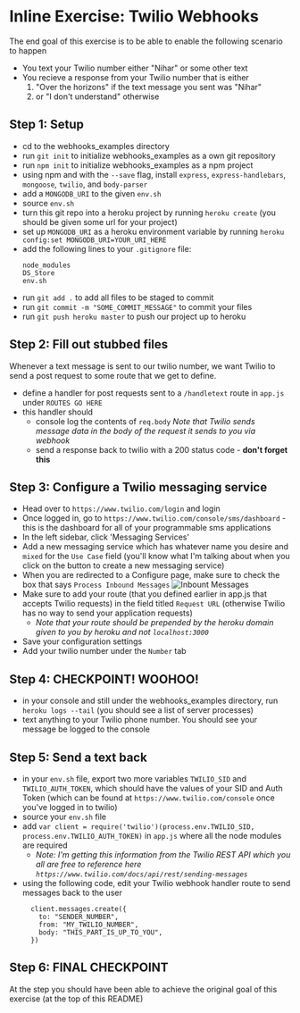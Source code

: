 # Inline Exercise: Twilio Webhooks

The end goal of this exercise is to be able to enable the following scenario to happen
- You text your Twilio number either "Nihar" or some other text
- You recieve a response from your Twilio number that is either 
  1. "Over the horizons" if the text message you sent was "Nihar" 
  1. or "I don't understand" otherwise

## Step 1: Setup
- cd to the webhooks_examples directory
- run `git init` to initialize webhooks_examples as a own git repository
- run `npm init` to initialize webhooks_examples as a npm project
- using npm and with the `--save` flag, install `express`, `express-handlebars`, `mongoose`, `twilio`, and `body-parser`
- add a `MONGODB_URI` to the given `env.sh`
- source `env.sh`
- turn this git repo into a heroku project by running `heroku create` (you should be given some url for your project)
- set up `MONGODB_URI` as a heroku environment variable by running `heroku config:set MONGODB_URI=YOUR_URI_HERE`
- add the following lines to your `.gitignore` file: 
  ```
  node_modules
  DS_Store
  env.sh
  ```
- run `git add .` to add all files to be staged to commit
- run `git commit -m "SOME_COMMIT_MESSAGE"` to commit your files
- run `git push heroku master` to push our project up to heroku

## Step 2: Fill out stubbed files
Whenever a text message is sent to our twilio number, we want Twilio to send a post request to some route that we get to define.
- define a handler for post requests sent to a `/handletext` route in `app.js` under `ROUTES GO HERE`
- this handler should 
  - console log the contents of `req.body` *Note that Twilio sends message data in the body of the request it sends to you via webhook*
  - send a response back to twilio with a 200 status code - **don't forget this**
  
## Step 3: Configure a Twilio messaging service
- Head over to `https://www.twilio.com/login` and login
- Once logged in, go to `https://www.twilio.com/console/sms/dashboard` - this is the dashboard for all of your programmable sms applications
- In the left sidebar, click 'Messaging Services'
- Add a new messaging service which has whatever name you desire and `mixed` for the `Use Case` field (you'll know what I'm talking about when you click on the button to create a new messaging service)
- When you are redirected to a Configure page, make sure to check the box that says `Process Inbound Messages`
  ![Inbount Messages](https://snag.gy/IgYP0F.jpg)
- Make sure to add your route (that you defined earlier in app.js that accepts Twilio requests) in the field titled `Request URL` (otherwise Twilio has no way to send your application requests)
  - *Note that your route should be prepended by the heroku domain given to you by heroku and not `localhost:3000`*
- Save your configuration settings
- Add your twilio number under the `Number` tab

## Step 4: CHECKPOINT! WOOHOO!
- in your console and still under the webhooks_examples directory, run `heroku logs --tail` (you should see a list of server processes)
- text anything to your Twilio phone number. You should see your message be logged to the console

## Step 5: Send a text back
- in your `env.sh` file, export two more variables `TWILIO_SID` and `TWILIO_AUTH_TOKEN`, which should have the values of your SID and Auth Token (which can be found at `https://www.twilio.com/console` once you've logged in to twilio)
- source your `env.sh` file
- add `var client = require('twilio')(process.env.TWILIO_SID, process.env.TWILIO_AUTH_TOKEN)` in `app.js` where all the node modules are required
  - *Note: I'm getting this information from the Twilio REST API which you all are free to reference here `https://www.twilio.com/docs/api/rest/sending-messages`*
- using the following code, edit your Twilio webhook handler route to send messages back to the user 
  ```
    client.messages.create({ 
      to: "SENDER_NUMBER", 
      from: "MY_TWILIO_NUMBER", 
      body: "THIS_PART_IS_UP_TO_YOU", 
    })
  ```
 ## Step 6: FINAL CHECKPOINT
 At the step you should have been able to achieve the original goal of this exercise (at the top of this README)
